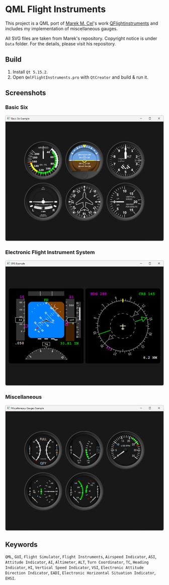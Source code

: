 # QML Flight Instruments
This project is a QML port of [Marek M. Cel](http://marekcel.pl/)'s work [QFlightinstruments](https://github.com/marek-cel/QFlightinstruments) 
and includes my implementation of miscellaneous gauges. 

All SVG files are taken from Marek's repository. Copyright notice is under `Data` folder. For the details, please visit his repository.

## Build
1) Install `Qt 5.15.2`.
2) Open `QmlFlightInstruments.pro` with `QtCreator` and build & run it. 

## Screenshots
### Basic Six
![Basic Six](Screenshots/BasicSix.png)

### Electronic Flight Instrument System
![EFIS](Screenshots/EFIS.png)

### Miscellaneous
![Misc](Screenshots/Misc.png)

## Keywords
`QML`,
`GUI`,
`Flight Simulator`,
`Flight Instruments`,
`Airspeed Indicator`,
`ASI`, 
`Attitude Indicator`,
`AI`,
`Altimeter`,
`ALT`,
`Turn Coordinator`,
`TC`,
`Heading Indicator`,
`HI`,
`Vertical Speed Indicator`,
`VSI`,
`Electronic Attitude Direction Indicator`,
`EADI`,
`Electronic Horizontal Situation Indicator`,
`EHSI`.
